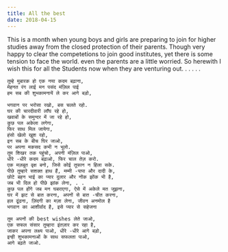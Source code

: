 ```yaml
---
title: All the best
date: 2018-04-15
---
```


This is a month when young boys and girls are preparing to join for higher studies away from the closed protection of their parents. Though very happy to clear the competetions to join good institutes, yet there is some tension to face the world. even the parents are a little worried. So herewith I wish this for all the Students now when they are venturing out. . . . . . 

```poem
तुम्हे मुबारक हो एक नया कदम बढ़ाना, 
मेहनत रंग लाई मन पसंद मंज़िल पाई
हम सब की शुभकामनायें ले कर आगे बड़ो, 

भगवान पर भरोसा रखो, बस चलते रहो. 
घर की चारदीवारी लाँघ रहे हो, 
खवाबों के समुन्दर में जा रहे हो, 
कुछ पल अकेला लगेगा, 
फिर साथ मिल जायेगा, 
हंसो खेलो खुश रहो, 
इन सब के बीच घिर जाओ, 
पर अपना मकसद कभी न भूलो. 
तुम शिखर तक पहुंचो, अपनी मंज़िल पाओ, 
धीरे -धीरे कदम बढ़ाओ, फिर चाल तेज़ करो. 
एक मज़बूत वृक्ष बनो, जिसे कोई तूफान न हिला सके. 
पीछे तुम्हारे सशक्त हाथ हैं, मम्मी -पापा और दादी के, 
छोटे बहन भाई का प्यार दुलार और नोंक झोंक भी है, 
जब भी दिल हो पीछे झांक लेना, . . 
कुछ पल होंगे जब मन घबराएगा, ऐसे में अकेले मत जूझना, 
घर में झट से बात करना, अपनों से बात -चीत करना, 
हल ढूंढना, ज़िंदगी का मज़ा लेना, जीवन अनमोल है
भगवान का आशीर्वाद है, इसे प्यार से सहेजना

तुम अपनों की best wishes लेते जाओ, 
एक सफल संसार तुम्हारा इंतज़ार कर रहा है, 
जाकर अपना लक्ष्य पाओ, धीरे -धीरे आगे बड़ो, 
इन्ही शुभकामनाओं के साथ सफलता पाओ, 
आगे बढ़ते जाओ. 
```
